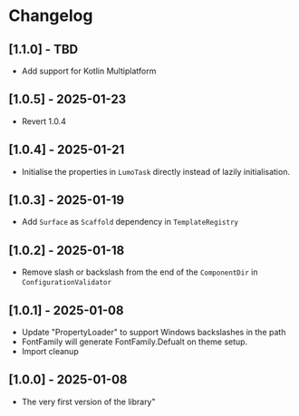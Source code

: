 # Changelog

## [1.1.0] - TBD
- Add support for Kotlin Multiplatform

## [1.0.5] - 2025-01-23
- Revert 1.0.4

## [1.0.4] - 2025-01-21
- Initialise the properties in `LumoTask` directly instead of lazily initialisation. 

## [1.0.3] - 2025-01-19
- Add `Surface` as `Scaffold` dependency in `TemplateRegistry`

## [1.0.2] - 2025-01-18
- Remove slash or backslash from the end of the `ComponentDir` in `ConfigurationValidator`

## [1.0.1] - 2025-01-08
- Update "PropertyLoader" to support Windows backslashes in the path
- FontFamily will generate FontFamily.Defualt on theme setup.
- Import cleanup

## [1.0.0] - 2025-01-08
- The very first version of the library" 
